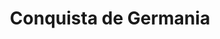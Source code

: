 ﻿---
title: "Conquista de Germania"
permalink: periodes_64.html
layout: periode
dataInici: -11
dataFi: 16
sidebar: periodes
pares:
  - id: 41
    title: "Imperio Romano"
    dataInici: "(-27)"
    dataFi: "(476)"

fills:
  - id: 169
    title: "Batalla del bosque de Teutoburgo"
    dataInici: "(9)"

  - id: 170
    title: "Batalla de Idistaviso"
    dataInici: "(16)"

jocsPrincipals:
  - title: "Germania: Drusus' Campaigns 12-9 BC"
    bggId: 25600

  - title: "Germania"
    bggId: 742

jocsEscenaris:
jocsEpoca:
jocsEpocaEscenaris:
---
